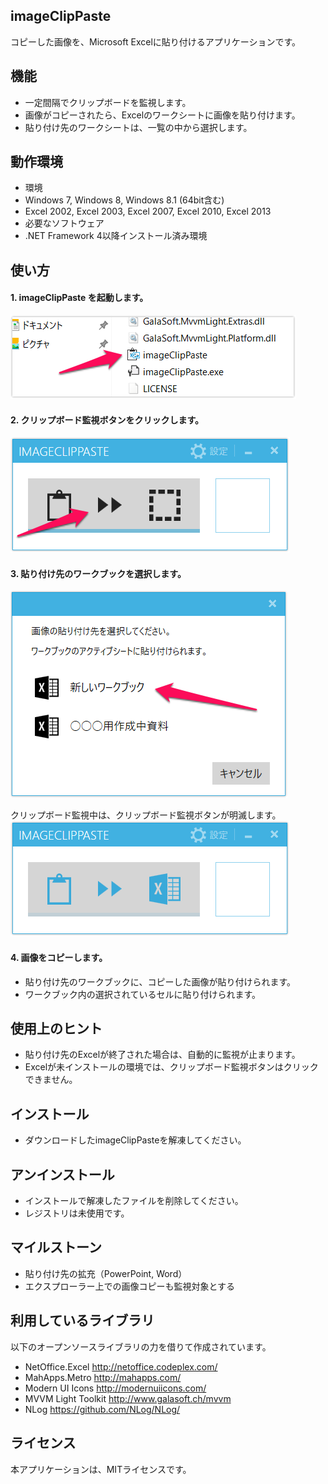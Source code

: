 ## imageClipPaste

コピーした画像を、Microsoft Excelに貼り付けるアプリケーションです。


## 機能
* 一定間隔でクリップボードを監視します。
* 画像がコピーされたら、Excelのワークシートに画像を貼り付けます。
* 貼り付け先のワークシートは、一覧の中から選択します。


## 動作環境
* 環境
 * Windows 7, Windows 8, Windows 8.1 (64bit含む)
 * Excel 2002, Excel 2003, Excel 2007, Excel 2010, Excel 2013
* 必要なソフトウェア
 * .NET Framework 4以降インストール済み環境


## 使い方
#### 1. imageClipPaste を起動します。
![起動画面](https://raw.githubusercontent.com/mizutuu/imageClipPaste/gh-pages/img/usage01.png)

#### 2. クリップボード監視ボタンをクリックします。
![初期画面](https://raw.githubusercontent.com/mizutuu/imageClipPaste/gh-pages/img/usage02.png)

#### 3. 貼り付け先のワークブックを選択します。
![貼り付け先選択画面](https://raw.githubusercontent.com/mizutuu/imageClipPaste/gh-pages/img/usage03.png)

クリップボード監視中は、クリップボード監視ボタンが明滅します。
![監視中画面](https://raw.githubusercontent.com/mizutuu/imageClipPaste/gh-pages/img/usage04.png)

#### 4. 画像をコピーします。
* 貼り付け先のワークブックに、コピーした画像が貼り付けられます。
* ワークブック内の選択されているセルに貼り付けられます。

## 使用上のヒント
* 貼り付け先のExcelが終了された場合は、自動的に監視が止まります。
* Excelが未インストールの環境では、クリップボード監視ボタンはクリックできません。


## インストール
* ダウンロードしたimageClipPasteを解凍してください。


## アンインストール
* インストールで解凍したファイルを削除してください。
* レジストリは未使用です。


## マイルストーン
* 貼り付け先の拡充（PowerPoint, Word）
* エクスプローラー上での画像コピーも監視対象とする


## 利用しているライブラリ
以下のオープンソースライブラリの力を借りて作成されています。
* NetOffice.Excel
  http://netoffice.codeplex.com/
* MahApps.Metro
  http://mahapps.com/
* Modern UI Icons
  http://modernuiicons.com/
* MVVM Light Toolkit
  http://www.galasoft.ch/mvvm
* NLog
  https://github.com/NLog/NLog/


## ライセンス
本アプリケーションは、MITライセンスです。

